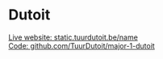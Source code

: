 Dutoit
======

[Live website: static.tuurdutoit.be/name](http://static.tuurdutoit.be/name)  
[Code: github.com/TuurDutoit/major-1-dutoit](https://github.com/TuurDutoit/major-1-dutoit)